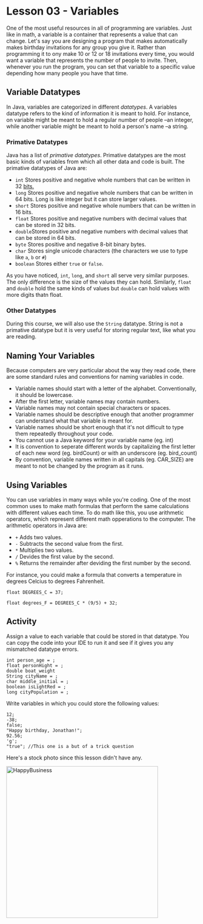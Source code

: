 # Lesson 03 - Variables

One of the most useful resources in all of programming are variables. Just like in math, a variable is a container that represents a value that can change. Let's say you are designing a program that makes automatically makes birthday invitations for any group you give it. Rather than programming it to ony make 10 or 12 or 18 invitations every time, you would want a variable that represents the number of people to invite. Then, whenever you run the program, you can set that variable to a specific value depending how many people you have that time.

## Variable Datatypes

In Java, variables are categorized in different *datatypes*. A variables datatype refers to the kind of information it is meant to hold. For instance, on variable might be meant to hold a regular number of people –an integer, while another variable might be meant to hold a person's name –a string.

### Primative Datatypes

Java has a list of *primative datatypes*. Primative datatypes are the most basic kinds of variables from which all other data and code is built. The primative datatypes of Java are:

- ```int``` Stores positive and negative whole numbers that can be written in 32 [bits.](https://www.khanacademy.org/math/algebra-home/alg-intro-to-algebra/algebra-alternate-number-bases/v/decimal-to-binary) 
-   ```long``` Stores positive and negative whole numbers that can be written in 64 bits. Long is like integer but it can store larger values.
- ```short``` Stores positive and negative whole numbers that can be written in 16 bits.
- ```float``` Stores positive and negative numbers with decimal values that can be stored in 32 bits.
- ```double```Stores positive and negative numbers with decimal values that can be stored in 64 bits.
- ```byte``` Stores positive and negative 8-bit binary bytes.
- ```char``` Stores single unicode characters (the characters we use to type like ```a```, ```b``` or ```#```)
- ```boolean``` Stores either ```true``` or ```false```.

As you  have noticed, ```int```, ```long```, and ```short``` all serve very similar purposes. The only difference is the size of the values they can hold. Similarly, ```float``` and ```double``` hold the same kinds of values but ```double``` can hold values with more digits thatn float.

### Other Datatypes

During this course, we will also use the ```String``` datatype. String is not a primative datatype but it is very useful for storing regular text, like what you are reading. 

## Naming Your Variables

Because computers are very particular about the way they read code, there are some standard rules and conventions for naming variables in code.

- Variable names should start with a letter of the alphabet. Conventionally, it should be lowercase.
- After the first letter, variable names may contain numbers.
- Variable names may not contain special characters or spaces.
- Variable names should be descriptive enough that another programmer can understand what that variable is meant for.
- Variable names should be short enough that it's not difficult to type them repeatedly throughout your code.
- You cannot use a Java keyword for your variable name (eg. int)
- It is convention to seperate different words by capitalizing the first letter of each new word (eg. birdCount) or with an underscore (eg. bird_count)
- By convention, variable names written in all capitals (eg. CAR_SIZE) are meant to not be changed by the program as it runs.

## Using Variables

You can use variables in many ways while you're coding. One of the most common uses to make math formulas that perform the same calculations with different values each time. To do math like this, you use arithmetic operators, which represent different math opperations to the computer. The arithmetic operators in Java are:
- ```+``` Adds two values.
- ```-``` Subtracts the second value from the first.
- ```*``` Multiplies two values.
- ```/``` Devides the first value by the second.
- ```%``` Returns the remainder after deviding the first number by the second.


For instance, you could make a formula that converts a temperature in degrees Celcius to degrees Fahrenheit.
```
float DEGREES_C = 37;

float degrees_F = DEGREES_C * (9/5) + 32;
```

## Activity

Assign a value to each variable that could be stored in that datatype. You can copy the code into your IDE to run it and see if it gives you any mismatched datatype errors.
```
int person_age = ;
float personHight = ;
double boat_weight
String cityName = ;
char middle_initial = ;
boolean isLightRed = ;
long cityPopulation = ;
```
Write variables in which you could store the following values:
```
12;
-38;
false;
"Happy birthday, Jonathan!";
92.56;
'g';
"true"; //This one is a but of a trick question
```

Here's a stock photo since this lesson didn't have any.

<img src="https://i.imgur.com/BSi7uF9.jpg" alt="HappyBusiness" width="400
"/> 